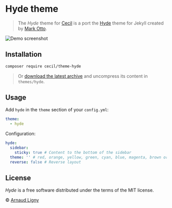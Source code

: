 # Hyde theme

> The _Hyde_ theme for [Cecil](https://cecil.app) is a port the [Hyde](https://github.com/poole/hyde) theme for Jekyll created by [Mark Otto](https://github.com/mdo).

![Demo screenshot](docs/Cecil-theme-hyde-screenshot.png)

## Installation

```bash
composer require cecil/theme-hyde
```

> Or [download the latest archive](https://github.com/Cecilapp/theme-hyde/releases/latest/) and uncompress its content in `themes/hyde`.

## Usage

Add `hyde` in the `theme` section of your `config.yml`:

```yaml
theme:
  - hyde
```

Configuration:

```yaml
hyde:
  sidebar:
    sticky: true # Content to the bottom of the sidebar
  theme: '' # red, orange, yellow, green, cyan, blue, magenta, brown or cecil
  reverse: false # Reverse layout
```

## License

 _Hyde_ is a free software distributed under the terms of the MIT license.

© [Arnaud Ligny](https://arnaudligny.fr)
